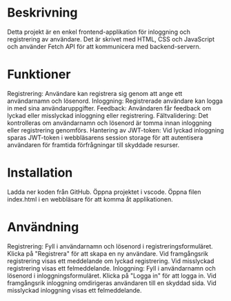# Beskrivning
Detta projekt är en enkel frontend-applikation för inloggning och registrering av användare. Det är skrivet med HTML, CSS och JavaScript och använder Fetch API för att kommunicera med backend-servern.

# Funktioner
Registrering: Användare kan registrera sig genom att ange ett användarnamn och lösenord.
Inloggning: Registrerade användare kan logga in med sina användaruppgifter.
Feedback: Användaren får feedback om lyckad eller misslyckad inloggning eller registrering.
Fältvalidering: Det kontrolleras om användarnamn och lösenord är tomma innan inloggning eller registrering genomförs.
Hantering av JWT-token: Vid lyckad inloggning sparas JWT-token i webbläsarens session storage för att autentisera användaren för framtida förfrågningar till skyddade resurser.

# Installation
Ladda ner koden från GitHub.
Öppna projektet i vscode.
Öppna filen index.html i en webbläsare för att komma åt applikationen.

# Användning
Registrering:
Fyll i användarnamn och lösenord i registreringsformuläret.
Klicka på "Registrera" för att skapa en ny användare.
Vid framgångsrik registrering visas ett meddelande om lyckad registrering.
Vid misslyckad registrering visas ett felmeddelande.
Inloggning:
Fyll i användarnamn och lösenord i inloggningsformuläret.
Klicka på "Logga in" för att logga in.
Vid framgångsrik inloggning omdirigeras användaren till en skyddad sida.
Vid misslyckad inloggning visas ett felmeddelande.